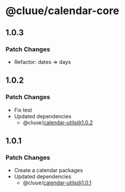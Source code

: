 # @cluue/calendar-core

## 1.0.3

### Patch Changes

- Refactor: dates => days

## 1.0.2

### Patch Changes

- Fix test
- Updated dependencies
  - @cluue/calendar-utils@1.0.2

## 1.0.1

### Patch Changes

- Create a calendar packages
- Updated dependencies
  - @cluue/calendar-utils@1.0.1
